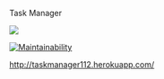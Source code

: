 Task Manager

![](https://github.com/zxz112/php-project-lvl4/workflows/Laravel/badge.svg)

[![Maintainability](https://api.codeclimate.com/v1/badges/a28145bc7bfa01604d94/maintainability)](https://codeclimate.com/github/zxz112/php-project-lvl4/maintainability)

http://taskmanager112.herokuapp.com/

